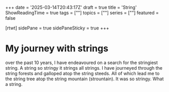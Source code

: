 +++
date = '2025-03-14T20:43:17Z'
draft = true
title = 'String'
ShowReadingTime = true
tags = [""]
topics = [""]
series = [""]
featured = false

[rtwt]
 sidePane = true
 sidePaneSticky = true
+++

# My journey with strings

over the past 10 years, I have endeavoured on a search for the stringiest string. A string so stringy it strings all strings. I have journeyed through the string forests and galloped atop the string steeds. All of which lead me to the string tree atop the string mountain (strountain). It was so stringy. What a string.